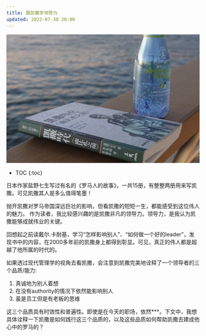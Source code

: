 ```yaml
---
title: 跟凯撒学领导力
updated: 2022-07-30 20:00
---
```


<p align="center">
<img src="/images/cesar.jpg" alt="cesar" width="600"/>
</p>

* TOC
{:toc}

日本作家盐野七生写过有名的《罗马人的故事》，一共15册，有整整两册用来写凯撒。可见凯撒其人是多么值得笔墨！

抛开凯撒对罗马帝国深远巨壮的影响，但看凯撒的短短一生，都能感受到这位伟人的魅力。
作为读者，我比较感兴趣的是凯撒非凡的领导力。领导力，是我认为凯撒能够成就伟业的关键。

回想起之前读戴尔.卡耐基，学习“怎样影响别人”、“如何做一个好的leader”，发现书中的内容，在2000多年前的凯撒身上都得到彰显。可见，真正的伟人都是超越了他所属的时代的。

如果透过现代管理学的视角去看凯撒，会注意到凯撒完美地诠释了一个领导者的三个品质/能力:

1. 真诚地为别人着想
2. 在没有authority的情况下依然能影响别人
3. 虽是员工但是有老板的思维

这三个品质具有时效性和普遍性。即使是在今天的职场，依然***。下文中，我想具体诠释一下凯撒是如何践行这三个品质的，以及这些品质如何帮助凯撒去建成他心中的罗马的？














